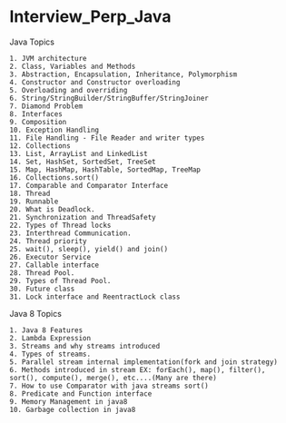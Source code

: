 # Interview_Perp_Java


Java Topics

	1. JVM architecture
	2. Class, Variables and Methods
	3. Abstraction, Encapsulation, Inheritance, Polymorphism
	4. Constructor and Constructor overloading
	5. Overloading and overriding
	6. String/StringBuilder/StringBuffer/StringJoiner
	7. Diamond Problem
	8. Interfaces
	9. Composition
	10. Exception Handling
	11. File Handling - File Reader and writer types
	12. Collections
	13. List, ArrayList and LinkedList
	14. Set, HashSet, SortedSet, TreeSet
	15. Map, HashMap, HashTable, SortedMap, TreeMap
	16. Collections.sort()
	17. Comparable and Comparator Interface
	18. Thread
	19. Runnable
	20. What is Deadlock.
	21. Synchronization and ThreadSafety
	22. Types of Thread locks
	23. Interthread Communication.
	24. Thread priority 
	25. wait(), sleep(), yield() and join()
	26. Executor Service 
	27. Callable interface
	28. Thread Pool.
	29. Types of Thread Pool.
	30. Future class
	31. Lock interface and ReentractLock class

Java 8 Topics

	1. Java 8 Features
	2. Lambda Expression
	3. Streams and why streams introduced
	4. Types of streams.
	5. Parallel stream internal implementation(fork and join strategy)
	6. Methods introduced in stream EX: forEach(), map(), filter(), sort(), compute(), merge(), etc....(Many are there)
	7. How to use Comparator with java streams sort()
	8. Predicate and Function interface
	9. Memory Management in java8
	10. Garbage collection in java8
	









